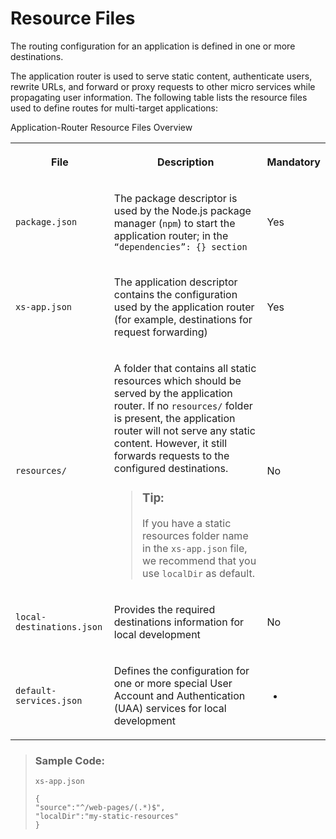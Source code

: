 <!-- loioe179c0c5d6214d05b2cab3a70286d752 -->

# Resource Files

The routing configuration for an application is defined in one or more destinations.



The application router is used to serve static content, authenticate users, rewrite URLs, and forward or proxy requests to other micro services while propagating user information. The following table lists the resource files used to define routes for multi-target applications:

<a name="loioe179c0c5d6214d05b2cab3a70286d752__table_jn4_nbr_xs"/>Application-Router Resource Files Overview


<table>
<tr>
<th>

File



</th>
<th>

Description



</th>
<th>

Mandatory



</th>
</tr>
<tr>
<td>

 `package.json` 



</td>
<td>

The package descriptor is used by the Node.js package manager \(`npm`\) to start the application router; in the `“dependencies”: {} section` 



</td>
<td>

Yes



</td>
</tr>
<tr>
<td>

 `xs-app.json` 



</td>
<td>

The application descriptor contains the configuration used by the application router \(for example, destinations for request forwarding\)



</td>
<td>

Yes



</td>
</tr>
<tr>
<td>

 `resources/` 



</td>
<td>

A folder that contains all static resources which should be served by the application router. If no `resources/` folder is present, the application router will not serve any static content. However, it still forwards requests to the configured destinations.

> ### Tip:  
> If you have a static resources folder name in the `xs-app.json` file, we recommend that you use `localDir` as default.



</td>
<td>

No



</td>
</tr>
<tr>
<td>

 `local-destinations.json` 



</td>
<td>

Provides the required destinations information for local development



</td>
<td>

No



</td>
</tr>
<tr>
<td>

 `default-services.json` 



</td>
<td>

Defines the configuration for one or more special User Account and Authentication \(UAA\) services for local development



</td>
<td>

-



</td>
</tr>
</table>

> ### Sample Code:  
> `xs-app.json`
> 
> ```
> {
> "source":"^/web-pages/(.*)$",
> "localDir":"my-static-resources"
> }
> ```


